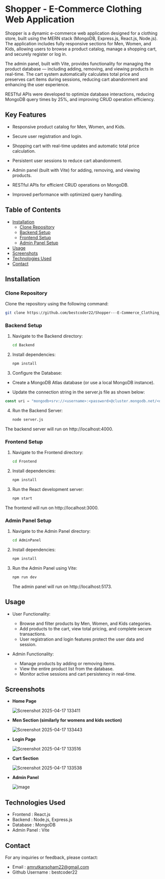 # Shopper - E-Commerce Clothing Web Application
Shopper is a dynamic e-commerce web application designed for a clothing store, built using the MERN stack (MongoDB, Express.js, React.js, Node.js). The application includes fully responsive sections for Men, Women, and Kids, allowing users to browse a product catalog, manage a shopping cart, and securely register or log in.

The admin panel, built with Vite, provides functionality for managing the product database — including adding, removing, and viewing products in real-time. The cart system automatically calculates total price and preserves cart items during sessions, reducing cart abandonment and enhancing the user experience.

RESTful APIs were developed to optimize database interactions, reducing MongoDB query times by 25%, and improving CRUD operation efficiency.

## Key Features
- Responsive product catalog for Men, Women, and Kids.

- Secure user registration and login.

- Shopping cart with real-time updates and automatic total price calculation.

- Persistent user sessions to reduce cart abandonment.

- Admin panel (built with Vite) for adding, removing, and viewing products.

- RESTful APIs for efficient CRUD operations on MongoDB.

- Improved performance with optimized query handling.

## Table of Contents


- [Installation](#installation)
  - [Clone Repository](#clone-repository)
  - [Backend Setup](#backend-setup)
  - [Frontend Setup](#frontend-setup)
  - [Admin Panel Setup](#admin-panel-setup)
- [Usage](#usage)
- [Screenshots](#screenshots)
- [Technologies Used](#technologies-used)
- [Contact](#contact)

## Installation

### Clone Repository
Clone the repository using the following command:
```bash
git clone https://github.com/bestcoder22/Shopper---E-Commerce_Clothing_Web_Application.git
```

### Backend Setup
1. Navigate to the Backend directory:
   ```bash
   cd Backend
   ```

2. Install dependencies:
   ```bash
   npm install
   ```

4. Configure the Database:

- Create a MongoDB Atlas database (or use a local MongoDB instance).

- Update the connection string in the server.js file as shown below:

```javascript
const uri = "mongodb+srv://<username>:<password>@cluster.mongodb.net/<database-name>";
```

4. Run the Backend Server:
   ```bash
   node server.js
   ```
The backend server will run on http://localhost:4000.

### Frontend Setup

1. Navigate to the Frontend directory:
   ```bash
   cd Frontend
   ```


2. Install dependencies:
   ```bash
   npm install
   ```

3. Run the React development server:
   ```bash
   npm start
   ```
The frontend will run on http://localhost:3000.

### Admin Panel Setup

1. Navigate to the Admin Panel directory:
   ```bash
   cd AdminPanel
   ```

2. Install dependencies:
   ```bash
   npm install
   ```

3. Run the Admin Panel using Vite:
   ```bash
   npm run dev
   ```
   The admin panel will run on http://localhost:5173.

## Usage

- User Functionality:
  - Browse and filter products by Men, Women, and Kids categories.
  - Add products to the cart, view total pricing, and complete secure transactions.
  - User registration and login features protect the user data and session.

- Admin Functionality:
  - Manage products by adding or removing items.
  - View the entire product list from the database.
  - Monitor active sessions and cart persistency in real-time.

## Screenshots

- **Home Page**
  
  ![Screenshot 2025-04-17 133411](https://github.com/user-attachments/assets/1bdbbfe9-45c3-442e-a3ef-875c92640282)

- **Men Section (similarly for womens and kids section)**
  
  ![Screenshot 2025-04-17 133443](https://github.com/user-attachments/assets/5e65126a-be0f-4392-ac9c-2dbc6669e509)

- **Login Page**
  
  ![Screenshot 2025-04-17 133516](https://github.com/user-attachments/assets/6fd573f6-6702-4d85-9f63-81e8472c53d4)

- **Cart Section**
  
  ![Screenshot 2025-04-17 133538](https://github.com/user-attachments/assets/0fcda961-05f0-4838-b253-706497143b64)

- **Admin Panel**
  
  ![image](https://github.com/user-attachments/assets/7850a730-d7ad-4b5b-9dfc-d5b29199711f)

## Technologies Used

- Frontend : React.js
- Backend : Node.js, Express.js
- Database : MongoDB
- Admin Panel : Vite

## Contact

For any inquiries or feedback, please contact:
- Email : amrutkarsoham22@gmail.com
- Github Username : bestcoder22





